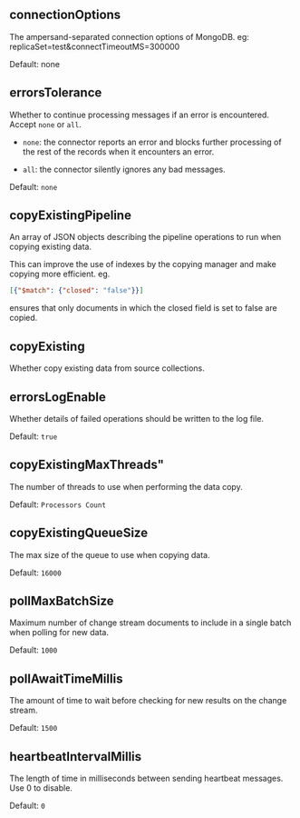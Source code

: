 ## connectionOptions

The ampersand-separated connection options of MongoDB. eg: replicaSet=test&connectTimeoutMS=300000

Default: none

## errorsTolerance

Whether to continue processing messages if an error is encountered. 
Accept `none` or `all`. 

* `none`: the connector reports an error and blocks further processing of the rest of the records when it encounters an error. 

* `all`: the connector silently ignores any bad messages.

Default: `none`

## copyExistingPipeline

An array of JSON objects describing the pipeline operations to run when copying existing data.

This can improve the use of indexes by the copying manager and make copying more efficient. 
eg. 
```json
[{"$match": {"closed": "false"}}] 
```
ensures that only documents in which the closed field is set to false are copied.

## copyExisting

Whether copy existing data from source collections.

## errorsLogEnable

Whether details of failed operations should be written to the log file.

Default: `true`

## copyExistingMaxThreads"

The number of threads to use when performing the data copy.

Default: `Processors Count`

## copyExistingQueueSize

The max size of the queue to use when copying data.

Default: `16000`

## pollMaxBatchSize

Maximum number of change stream documents to include in a single batch when polling for new data.

Default: `1000`

## pollAwaitTimeMillis

The amount of time to wait before checking for new results on the change stream.

Default: `1500`

## heartbeatIntervalMillis

The length of time in milliseconds between sending heartbeat messages. Use 0 to disable.

Default: `0` 
